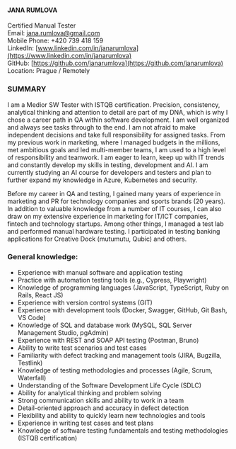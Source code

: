 #### JANA RUMLOVA ####
Certified Manual Tester  
Email: [jana.rumlova@gmail.com](mailto:jana.rumlova@gmail.com)  
Mobile Phone: +420 739 418 159  
LinkedIn: [www.linkedin.com/in/janarumlova](https://www.linkedin.com/in/janarumlova)  
GitHub: [https://github.com/janarumlova](https://github.com/janarumlova)  
Location: Prague / Remotely  

### SUMMARY ###
I am a Medior SW Tester with ISTQB certification. Precision, consistency, analytical thinking and attention to detail are part of my DNA, which is why I chose a career path in QA within software development. I am well organized and always see tasks through to the end. I am not afraid to make independent decisions and take full responsibility for assigned tasks. From my previous work in marketing, where I managed budgets in the millions, met ambitious goals and led multi-member teams, I am used to a high level of responsibility and teamwork. I am eager to learn, keep up with IT trends and constantly develop my skills in testing, development and AI. I am currently studying an AI course for developers and testers and plan to further expand my knowledge in Azure, Kubernetes and security.  

Before my career in QA and testing, I gained many years of experience in marketing and PR for technology companies and sports brands (20 years). In addition to valuable knowledge from a number of IT courses, I can also draw on my extensive experience in marketing for IT/ICT companies, fintech and technology startups. Among other things, I managed a test lab and performed manual hardware testing. I participated in testing banking applications for Creative Dock (mutumutu, Qubic) and others.  

### General knowledge:
- Experience with manual software and application testing  
- Practice with automation testing tools (e.g., Cypress, Playwright)  
- Knowledge of programming languages (JavaScript, TypeScript, Ruby on Rails, React JS)  
- Experience with version control systems (GIT)  
- Experience with development tools (Docker, Swagger, GitHub, Git Bash, VS Code)  
- Knowledge of SQL and database work (MySQL, SQL Server Management Studio, pgAdmin)  
- Experience with REST and SOAP API testing (Postman, Bruno)  
- Ability to write test scenarios and test cases  
- Familiarity with defect tracking and management tools (JIRA, Bugzilla, Testlink)  
- Knowledge of testing methodologies and processes (Agile, Scrum, Waterfall)  
- Understanding of the Software Development Life Cycle (SDLC)  
- Ability for analytical thinking and problem solving  
- Strong communication skills and ability to work in a team  
- Detail-oriented approach and accuracy in defect detection  
- Flexibility and ability to quickly learn new technologies and tools  
- Experience in writing test cases and test plans  
- Knowledge of software testing fundamentals and testing methodologies (ISTQB certification)  
